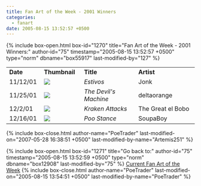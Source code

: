 ```yaml
---
title: Fan Art of the Week - 2001 Winners
categories:
  - fanart
date: 2005-08-15 13:52:57 +0500
---
```

{% include box-open.html box-id="1270" title="Fan Art of the Week - 2001 Winners:" author-id="75" timestamp="2005-08-15 13:52:57 +0500" type="norm" dbname="box55917" last-modified-by="127" %}
<table border="0">

<tr>
<td width="80"><b>Date</b></td>
<td width="100"><b>Thumbnail</b></td>
<td width="200"><b>Title</b></td>
<td width="200"><b>Artist</b></td>
</tr>

<tr>
<td width="80">11/12/01</td>
<td width="100"><a href="http://starmen.net/vote/vote.php?id=9709"><img src="http://starmen.net/files/0000/25ed/Jonk%2520-%2520Estivos.jpg.thumb.gif" border="0"/></a></td>
<td width="200"><i>Estivos</i></td>
<td width="200">Jonk</td>
</tr>

<tr>
<td width="80">11/25/01</td>
<td width="100"><a href="http://starmen.net/vote/vote.php?id=9844"><img src="http://starmen.net/files/0000/2674/Giygas2.jpg.thumb.gif" border="0"/></a></td>
<td width="200"><i>The Devil's Machine</i></td>
<td width="200">deltaorange</td>
</tr>

<tr>
<td width="80">12/2/01</td>
<td width="100"><a href="http://starmen.net/vote/vote.php?id=9513"><img src="http://starmen.net/files/0000/2529/kraken_attacks.jpg.thumb.gif" border="0"/></a></td>
<td width="200"><i>Kraken Attacks</i></td>
<td width="200">The Great el Bobo</td>
</tr>

<tr>
<td width="80">12/16/01</td>
<td width="100"><a href="http://starmen.net/vote/vote.php?id=2971"><img src="http://starmen.net/files/0000/0b9b/poostance.jpg.thumb.gif" border="0"/></a></td>
<td width="200"><i>Poo Stance</i></td>
<td width="200">SoupaBoy</td>
</tr>

</table>
{% include box-close.html author-name="PoeTrader" last-modified-on="2007-05-28 16:38:51 +0500" last-modified-by-name="Artemis251" %}

{% include box-open.html box-id="1271" title="Go back to:" author-id="75" timestamp="2005-08-15 13:52:59 +0500" type="norm" dbname="box12908" last-modified-by="75" %}
<a href="http://starmen.net/fanart/fotw/">Current Fan Art of the Week</a>
{% include box-close.html author-name="PoeTrader" last-modified-on="2005-08-15 13:54:51 +0500" last-modified-by-name="PoeTrader" %}
